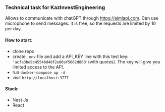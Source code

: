 ### Technical task for KazInvestEngineering

Allows to communicate with chatGPT through https://aimlapi.com.
Can use microphone to send messages.
It is free, so the requests are limited by 10 per day.

#### How to start:

- clone repo
- create `.env` file and add a API_KEY line with this test key: `'acfa3be9c45546d48f2e80af5662d860'`(with quotes).
  The key will give you limited access to the API.
- run `docker-compose up -d`
- visit `http://localhost:3777`

#### Stack:

- Nest Js
- React
